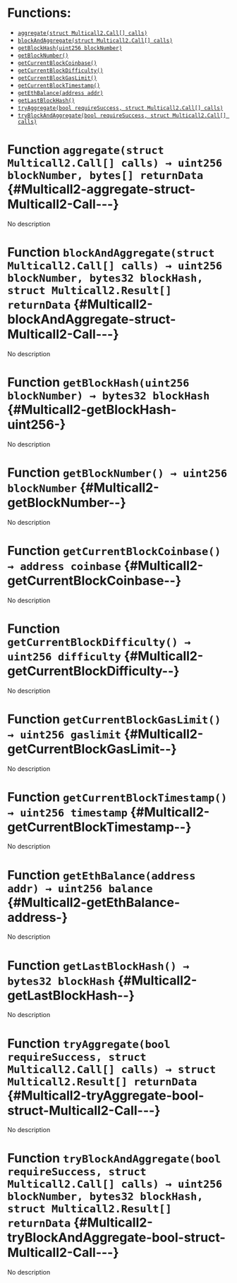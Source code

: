 # Functions:

- [`aggregate(struct Multicall2.Call[] calls)`](#Multicall2-aggregate-struct-Multicall2-Call---)
- [`blockAndAggregate(struct Multicall2.Call[] calls)`](#Multicall2-blockAndAggregate-struct-Multicall2-Call---)
- [`getBlockHash(uint256 blockNumber)`](#Multicall2-getBlockHash-uint256-)
- [`getBlockNumber()`](#Multicall2-getBlockNumber--)
- [`getCurrentBlockCoinbase()`](#Multicall2-getCurrentBlockCoinbase--)
- [`getCurrentBlockDifficulty()`](#Multicall2-getCurrentBlockDifficulty--)
- [`getCurrentBlockGasLimit()`](#Multicall2-getCurrentBlockGasLimit--)
- [`getCurrentBlockTimestamp()`](#Multicall2-getCurrentBlockTimestamp--)
- [`getEthBalance(address addr)`](#Multicall2-getEthBalance-address-)
- [`getLastBlockHash()`](#Multicall2-getLastBlockHash--)
- [`tryAggregate(bool requireSuccess, struct Multicall2.Call[] calls)`](#Multicall2-tryAggregate-bool-struct-Multicall2-Call---)
- [`tryBlockAndAggregate(bool requireSuccess, struct Multicall2.Call[] calls)`](#Multicall2-tryBlockAndAggregate-bool-struct-Multicall2-Call---)

# Function `aggregate(struct Multicall2.Call[] calls) → uint256 blockNumber, bytes[] returnData` {#Multicall2-aggregate-struct-Multicall2-Call---}

No description

# Function `blockAndAggregate(struct Multicall2.Call[] calls) → uint256 blockNumber, bytes32 blockHash, struct Multicall2.Result[] returnData` {#Multicall2-blockAndAggregate-struct-Multicall2-Call---}

No description

# Function `getBlockHash(uint256 blockNumber) → bytes32 blockHash` {#Multicall2-getBlockHash-uint256-}

No description

# Function `getBlockNumber() → uint256 blockNumber` {#Multicall2-getBlockNumber--}

No description

# Function `getCurrentBlockCoinbase() → address coinbase` {#Multicall2-getCurrentBlockCoinbase--}

No description

# Function `getCurrentBlockDifficulty() → uint256 difficulty` {#Multicall2-getCurrentBlockDifficulty--}

No description

# Function `getCurrentBlockGasLimit() → uint256 gaslimit` {#Multicall2-getCurrentBlockGasLimit--}

No description

# Function `getCurrentBlockTimestamp() → uint256 timestamp` {#Multicall2-getCurrentBlockTimestamp--}

No description

# Function `getEthBalance(address addr) → uint256 balance` {#Multicall2-getEthBalance-address-}

No description

# Function `getLastBlockHash() → bytes32 blockHash` {#Multicall2-getLastBlockHash--}

No description

# Function `tryAggregate(bool requireSuccess, struct Multicall2.Call[] calls) → struct Multicall2.Result[] returnData` {#Multicall2-tryAggregate-bool-struct-Multicall2-Call---}

No description

# Function `tryBlockAndAggregate(bool requireSuccess, struct Multicall2.Call[] calls) → uint256 blockNumber, bytes32 blockHash, struct Multicall2.Result[] returnData` {#Multicall2-tryBlockAndAggregate-bool-struct-Multicall2-Call---}

No description
